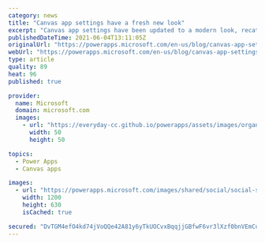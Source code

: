 ```yaml
---
category: news
title: "Canvas app settings have a fresh new look"
excerpt: "Canvas app settings have been updated to a modern look, recategorized according to feedback, and streamlined to help you find and set what&#8217;s important."
publishedDateTime: 2021-06-04T13:11:05Z
originalUrl: "https://powerapps.microsoft.com/en-us/blog/canvas-app-settings-have-a-fresh-new-look/"
webUrl: "https://powerapps.microsoft.com/en-us/blog/canvas-app-settings-have-a-fresh-new-look/"
type: article
quality: 89
heat: 96
published: true

provider:
  name: Microsoft
  domain: microsoft.com
  images:
    - url: "https://everyday-cc.github.io/powerapps/assets/images/organizations/microsoft.com-50x50.jpg"
      width: 50
      height: 50

topics:
  - Power Apps
  - Canvas apps

images:
  - url: "https://powerapps.microsoft.com/images/shared/social/social-share-post-ignite.png"
    width: 1200
    height: 630
    isCached: true

secured: "DvTGM4efO4kd74jVoQQe42A81y6yTkUOCvxBqqjjGBfwF6vr3lXzf0bnVEmCuU8i2AIwbrtKU9uOL36Z9pSartO6p0xT5XTZNjmoTEct7JKQ/xz0tMStXtpTiiouJLGlIg4VR+gqBIPy6A9ZzZIN1OQJFUZoGb4DQbFUrjV1P2PNyon8Tx44KTy3zJjISPlr+HpTi6bEz1bio2WyT72KIlsyjr/b9TLp0p1ptGTvV9s9ekyIJXWlnnzpE6LZ3bYz5pbV/rWNhVB0iPYmICs+tN+2Ki1XbkhdXm/nyDf2XSmFNb/x5J7pHi3h2r/ke2dyRZebic52TlemnRriKN32EQq5dpEcJkaGsZRzTHtJ7Ew=;sSLzhaYlpveeyBnGuks4SA=="
---
```


